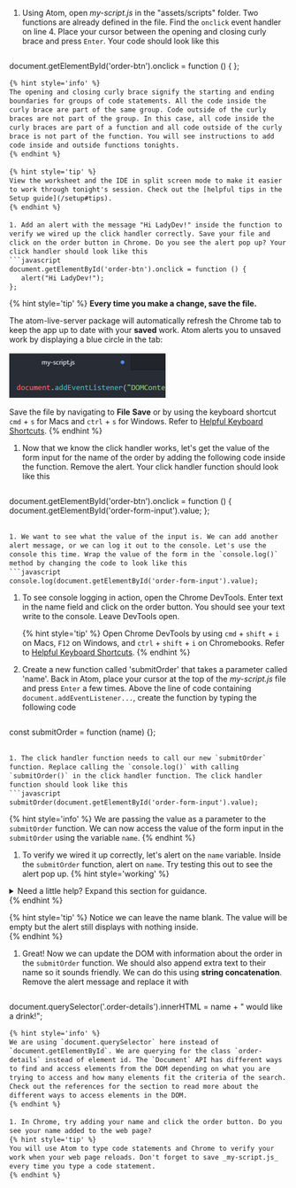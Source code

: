 1. Using Atom, open _my-script.js_ in the "assets/scripts" folder. Two functions are already defined in the file. Find the `onclick` event handler on line 4. Place your cursor between the opening and closing curly brace and press `Enter`. Your code should look like this
   ```javascript
document.getElementById('order-btn').onclick = function () {
};
   ```
   {% hint style='info' %}
The opening and closing curly brace signify the starting and ending boundaries for groups of code statements. All the code inside the curly brace are part of the same group. Code outside of the curly braces are not part of the group. In this case, all code inside the curly braces are part of a function and all code outside of the curly brace is not part of the function. You will see instructions to add code inside and outside functions tonights.
   {% endhint %}      

   {% hint style='tip' %}
View the worksheet and the IDE in split screen mode to make it easier to work through tonight's session. Check out the [helpful tips in the Setup guide](/setup#tips). 
   {% endhint %}

1. Add an alert with the message "Hi LadyDev!" inside the function to verify we wired up the click handler correctly. Save your file and click on the order button in Chrome. Do you see the alert pop up? Your click handler should look like this
   ```javascript
document.getElementById('order-btn').onclick = function () {
      alert("Hi LadyDev!");
};
   ```
   {% hint style='tip' %}
**Every time you make a change, save the file.** 

The atom-live-server package will automatically refresh the Chrome tab to keep the app up to date with your **saved** work. Atom alerts you to unsaved work by displaying a blue circle in the tab:

![](images/atom-save.png)

Save the file by navigating to **File** <i class="fa fa-long-arrow-right"></i> **Save** or by using the keyboard shortcut `cmd` + `s` for Macs and `ctrl` + `s` for Windows. Refer to [Helpful Keyboard Shortcuts](/references).
   {% endhint %}

1. Now that we know the click handler works, let's get the value of the form input for the name of the order by adding the following code inside the function. Remove the alert. Your click handler function should look like this
   ```javascript
document.getElementById('order-btn').onclick = function () {
      document.getElementById('order-form-input').value;
};
   ```

1. We want to see what the value of the input is. We can add another alert message, or we can log it out to the console. Let's use the console this time. Wrap the value of the form in the `console.log()` method by changing the code to look like this
   ```javascript
console.log(document.getElementById('order-form-input').value);
   ```

1. To see console logging in action, open the Chrome DevTools. Enter text in the name field and click on the order button. You should see your text write to the console. Leave DevTools open.

   {% hint style='tip' %}
Open Chrome DevTools by using `cmd` + `shift` + `i` on Macs, `F12` on Windows, and `ctrl` + `shift` + `i` on Chromebooks. Refer to [Helpful Keyboard Shortcuts](/references).
   {% endhint %}   

1. Create a new function called 'submitOrder' that takes a parameter called 'name'. Back in Atom, place your cursor at the top of the _my-script.js_ file and press `Enter` a few times. Above the line of code containing `document.addEventListener...`, create the function by typing the following code
   ```javascript
const submitOrder = function (name) {};
   ```

1. The click handler function needs to call our new `submitOrder` function. Replace calling the `console.log()` with calling `submitOrder()` in the click handler function. The click handler function should look like this
   ```javascript
submitOrder(document.getElementById('order-form-input').value);
   ```
   {% hint style='info' %}
We are passing the value as a parameter to the `submitOrder` function. We can now access the value of the form input in the `submitOrder` using the variable `name`. 
   {% endhint %}   

1. To verify we wired it up correctly, let's alert on the `name` variable. Inside the `submitOrder` function, alert on `name`. Try testing this out to see the alert pop up.
   {% hint style='working' %}
<details>
<summary>
Need a little help? Expand this section for guidance. 
</summary> 
Change the <code>submitOrder</code> function to
<pre>
<code class="lang-javascript">
const submitOrder = function (name) {
      alert(name);
};
</code>
</pre>
</details>
   {% endhint %}

  {% hint style='tip' %}
Notice we can leave the name blank. The value will be empty but the alert still displays with nothing inside.  
  {% endhint %}   

1. Great! Now we can update the DOM with information about the order in the `submitOrder` function. We should also append extra text to their name so it sounds friendly. We can do this using **string concatenation**. Remove the alert message and replace it with
   ```javascript
document.querySelector('.order-details').innerHTML = name + " would like a drink!";
   ```
  {% hint style='info' %}
We are using `document.querySelector` here instead of `document.getElementById`. We are querying for the class `order-details` instead of element id. The `Document` API has different ways to find and access elements from the DOM depending on what you are trying to access and how many elements fit the criteria of the search. Check out the references for the section to read more about the different ways to access elements in the DOM. 
  {% endhint %}   

1. In Chrome, try adding your name and click the order button. Do you see your name added to the web page?
   {% hint style='tip' %}
You will use Atom to type code statements and Chrome to verify your work when your web page reloads. Don't forget to save _my-script.js_ every time you type a code statement.
   {% endhint %}


